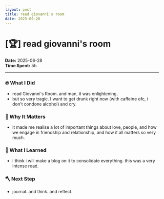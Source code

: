 ```yaml
---
layout: post
title: read giovanni's room
date: 2025-06-28
---
```

# [🏆] read giovanni's room

**Date:** 2025-06-28  
**Time Spent:** 5h 

---

### 🔥 What I Did
- read Giovanni's Room. and man, it was enlightening.
- but so very tragic. I want to get drunk right now (with caffeine ofc, i don't condone alcohol) and cry.

### 🎯 Why It Matters
- it made me realise a lot of important things about love, people, and how we engage in friendship and relationship, and how it all matters so very much. 

### 🧠 What I Learned
- i think i will make a blog on it to consolidate everything. this was a very intense read.

### 🪓 Next Step
- journal. and think. and reflect.
